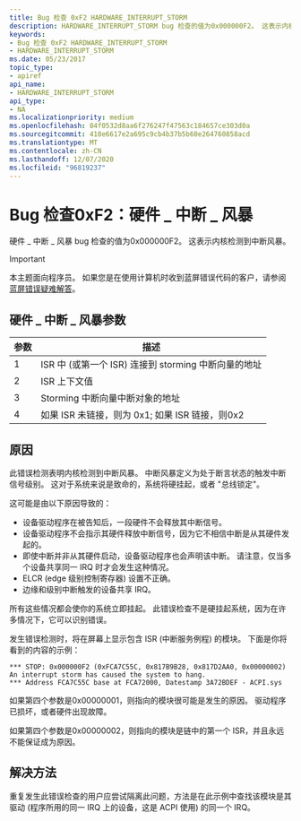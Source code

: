 ```yaml
---
title: Bug 检查 0xF2 HARDWARE_INTERRUPT_STORM
description: HARDWARE_INTERRUPT_STORM bug 检查的值为0x000000F2。 这表示内核检测到中断风暴。
keywords:
- Bug 检查 0xF2 HARDWARE_INTERRUPT_STORM
- HARDWARE_INTERRUPT_STORM
ms.date: 05/23/2017
topic_type:
- apiref
api_name:
- HARDWARE_INTERRUPT_STORM
api_type:
- NA
ms.localizationpriority: medium
ms.openlocfilehash: 84f0532d8aa6f276247f47563c184657ce303d0a
ms.sourcegitcommit: 418e6617e2a695c9cb4b37b5b60e264760858acd
ms.translationtype: MT
ms.contentlocale: zh-CN
ms.lasthandoff: 12/07/2020
ms.locfileid: "96819237"
---
```

# <a name="bug-check-0xf2-hardware_interrupt_storm"></a>Bug 检查0xF2：硬件 \_ 中断 \_ 风暴


硬件 \_ 中断 \_ 风暴 bug 检查的值为0x000000F2。 这表示内核检测到中断风暴。

> [!IMPORTANT]
> 本主题面向程序员。 如果您是在使用计算机时收到蓝屏错误代码的客户，请参阅[蓝屏错误疑难解答](https://www.windows.com/stopcode)。


## <a name="hardware_interrupt_storm-parameters"></a>硬件 \_ 中断 \_ 风暴参数


| 参数 | 描述                                                                               |
|-----------|-------------------------------------------------------------------------------------------|
| 1         | ISR 中 (或第一个 ISR) 连接到 storming 中断向量的地址 |
| 2         | ISR 上下文值                                                                         |
| 3         | Storming 中断向量中断对象的地址                         |
| 4         | 如果 ISR 未链接，则为 0x1; 如果 ISR 链接，则0x2                                  |

 

<a name="cause"></a>原因
-----

此错误检测表明内核检测到中断风暴。 中断风暴定义为处于断言状态的触发中断信号级别。 这对于系统来说是致命的，系统将硬挂起，或者 "总线锁定"。

这可能是由以下原因导致的：

-   设备驱动程序在被告知后，一段硬件不会释放其中断信号。
-   设备驱动程序不会指示其硬件释放中断信号，因为它不相信中断是从其硬件发起的。
-   即使中断并非从其硬件启动，设备驱动程序也会声明该中断。 请注意，仅当多个设备共享同一 IRQ 时才会发生这种情况。
-   ELCR (edge 级别控制寄存器) 设置不正确。
-   边缘和级别中断触发的设备共享 IRQ。

所有这些情况都会使你的系统立即挂起。 此错误检查不是硬挂起系统，因为在许多情况下，它可以识别错误。

发生错误检测时，将在屏幕上显示包含 ISR (中断服务例程) 的模块。 下面是你将看到的内容的示例：

```console
*** STOP: 0x000000F2 (0xFCA7C55C, 0x817B9B28, 0x817D2AA0, 0x00000002)
An interrupt storm has caused the system to hang.
*** Address FCA7C55C base at FCA72000, Datestamp 3A72BDEF - ACPI.sys
```

如果第四个参数是0x00000001，则指向的模块很可能是发生的原因。 驱动程序已损坏，或者硬件出现故障。

如果第四个参数是0x00000002，则指向的模块是链中的第一个 ISR，并且永远不能保证成为原因。

<a name="resolution"></a>解决方法
----------

重复发生此错误检查的用户应尝试隔离此问题，方法是在此示例中查找该模块是其驱动 (程序所用的同一 IRQ 上的设备，这是 ACPI 使用) 的同一个 IRQ。

 

 




